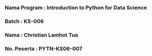 ### Nama Program : Introduction to Python for Data Science 
### Batch : KS-006
### Nama : Christian Lamhot Tua 
### No. Peserta : PYTN-KS06-007
